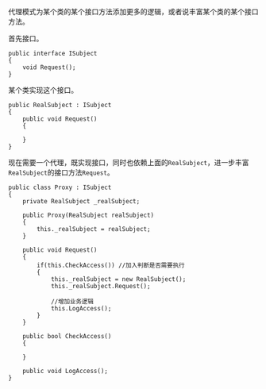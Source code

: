 代理模式为某个类的某个接口方法添加更多的逻辑，或者说丰富某个类的某个接口方法。

首先接口。
```
public interface ISubject
{
    void Request();
}
```

某个类实现这个接口。
```
public RealSubject : ISubject
{
    public void Request()
    {

    }
}
```

现在需要一个代理，既实现接口，同时也依赖上面的`RealSubject`，进一步丰富`RealSubject`的接口方法`Request`。
```
public class Proxy : ISubject
{
    private RealSubject _realSubject;

    public Proxy(RealSubject realSubject)
    {
        this._realSubject = realSubject;
    }

    public void Request()
    {
        if(this.CheckAccess()) //加入判断是否需要执行
        {
            this._realSubject = new RealSubject();
            this._realSubject.Request();

            //增加业务逻辑
            this.LogAccess();
        }
    }

    public bool CheckAccess()
    {

    }

    public void LogAccess();
}
```